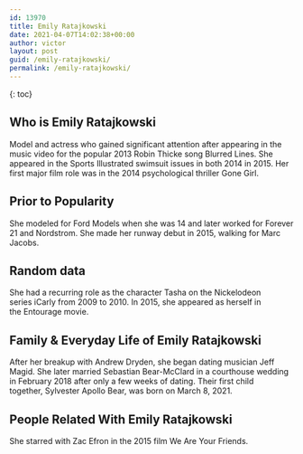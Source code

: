 ```yaml
---
id: 13970
title: Emily Ratajkowski
date: 2021-04-07T14:02:38+00:00
author: victor
layout: post
guid: /emily-ratajkowski/
permalink: /emily-ratajkowski/
---
```



{: toc}


## Who is Emily Ratajkowski



Model and actress who gained significant attention after appearing in the music video for the popular 2013 Robin Thicke song Blurred Lines. She appeared in the Sports Illustrated swimsuit issues in both 2014 in 2015. Her first major film role was in the 2014 psychological thriller Gone Girl. 

                
                
                
## Prior to Popularity



She modeled for Ford Models when she was 14 and later worked for Forever 21 and Nordstrom. She made her runway debut in 2015, walking for Marc Jacobs.

                
                
                
## Random data



She had a recurring role as the character Tasha on the Nickelodeon series iCarly from 2009 to 2010. In 2015, she appeared as herself in the Entourage movie. 

                
                
                
## Family & Everyday Life of Emily Ratajkowski



After her breakup with Andrew Dryden, she began dating musician Jeff Magid. She later married Sebastian Bear-McClard in a courthouse wedding in February 2018 after only a few weeks of dating. Their first child together, Sylvester Apollo Bear, was born on March 8, 2021.

                
                
                
## People Related With Emily Ratajkowski



She starred with Zac Efron in the 2015 film We Are Your Friends. 

                
              
            
          
          
          